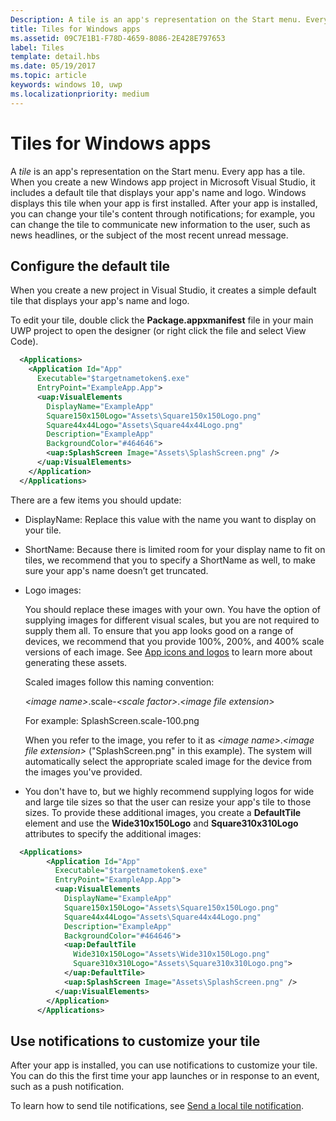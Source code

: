```yaml
---
Description: A tile is an app's representation on the Start menu. Every app has a tile. When you create a new Windows app project in Microsoft Visual Studio, it includes a default tile that displays your app's name and logo.
title: Tiles for Windows apps
ms.assetid: 09C7E1B1-F78D-4659-8086-2E428E797653
label: Tiles
template: detail.hbs
ms.date: 05/19/2017
ms.topic: article
keywords: windows 10, uwp
ms.localizationpriority: medium
---
```

# Tiles for Windows apps

 

A *tile* is an app's representation on the Start menu. Every app has a tile. When you create a new Windows app project in Microsoft Visual Studio, it includes a default tile that displays your app's name and logo. Windows displays this tile when your app is first installed. After your app is installed, you can change your tile's content through notifications; for example, you can change the tile to communicate new information to the user, such as news headlines, or the subject of the most recent unread message.

## Configure the default tile


When you create a new project in Visual Studio, it creates a simple default tile that displays your app's name and logo.

To edit your tile, double click the **Package.appxmanifest** file in your main UWP project to open the designer (or right click the file and select View Code).

```XML
  <Applications>
    <Application Id="App"
      Executable="$targetnametoken$.exe"
      EntryPoint="ExampleApp.App">
      <uap:VisualElements
        DisplayName="ExampleApp"
        Square150x150Logo="Assets\Square150x150Logo.png"
        Square44x44Logo="Assets\Square44x44Logo.png"
        Description="ExampleApp"
        BackgroundColor="#464646">
        <uap:SplashScreen Image="Assets\SplashScreen.png" />
      </uap:VisualElements>
    </Application>
  </Applications>
```

There are a few items you should update:

-   DisplayName: Replace this value with the name you want to display on your tile.
-   ShortName: Because there is limited room for your display name to fit on tiles, we recommend that you to specify a ShortName as well, to make sure your app's name doesn’t get truncated.
-   Logo images:

    You should replace these images with your own. You have the option of supplying images for different visual scales, but you are not required to supply them all. To ensure that you app looks good on a range of devices, we recommend that you provide 100%, 200%, and 400% scale versions of each image. See [App icons and logos](/windows/uwp/design/style/app-icons-and-logos) to learn more about generating these assets.

    Scaled images follow this naming convention:
    
    *&lt;image name&gt;*.scale-*&lt;scale factor&gt;*.*&lt;image file extension&gt;* 

    For example: SplashScreen.scale-100.png

    When you refer to the image, you refer to it as *&lt;image name&gt;*.*&lt;image file extension&gt;* ("SplashScreen.png" in this example). The system will automatically select the appropriate scaled image for the device from the images you've provided.

-   You don't have to, but we highly recommend supplying logos for wide and large tile sizes so that the user can resize your app's tile to those sizes. To provide these additional images, you create a **DefaultTile** element and use the **Wide310x150Logo** and **Square310x310Logo** attributes to specify the additional images:
```    XML
  <Applications>
        <Application Id="App"
          Executable="$targetnametoken$.exe"
          EntryPoint="ExampleApp.App">
          <uap:VisualElements
            DisplayName="ExampleApp"
            Square150x150Logo="Assets\Square150x150Logo.png"
            Square44x44Logo="Assets\Square44x44Logo.png"
            Description="ExampleApp"
            BackgroundColor="#464646">
            <uap:DefaultTile
              Wide310x150Logo="Assets\Wide310x150Logo.png"
              Square310x310Logo="Assets\Square310x310Logo.png">
            </uap:DefaultTile>
            <uap:SplashScreen Image="Assets\SplashScreen.png" />
          </uap:VisualElements>
        </Application>
      </Applications>
```

## Use notifications to customize your tile


After your app is installed, you can use notifications to customize your tile. You can do this the first time your app launches or in response to an event, such as a push notification.

To learn how to send tile notifications, see [Send a local tile notification](sending-a-local-tile-notification.md).
